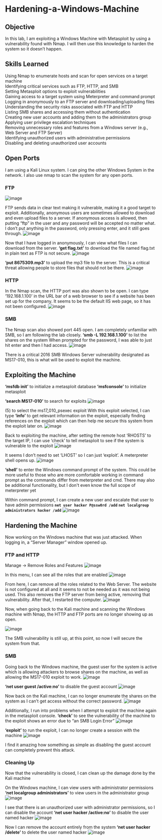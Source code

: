 # Hardening-a-Windows-Machine
## Objective
In this lab, I am exploiting a Windows Machine with Metasploit by using a vulnerability found with Nmap. I will then use this knowledge to harden the system so it doesn’t happen.

## Skills Learned
Using Nmap to enumerate hosts and scan for open services on a target machine <br>
Identifying critical services such as FTP, HTTP, and SMB <br>
Setting Metasploit options to exploit vulnerabilities <br>
Gaining access to a target system using Meterpreter and command prompt <br>
Logging in anonymously to an FTP server and downloading/uploading files <br>
Understanding the security risks associated with FTP and HTTP <br>
Listing SMB shares and accessing them without authentication <br>
Creating new user accounts and adding them to the administrators group <br>
Applying user privilege escalation techniques <br>
Removing unnecessary roles and features from a Windows server (e.g., Web Server and FTP Server) <br>
Identifying unauthorized users with administrative permissions <br>
Disabling and deleting unauthorized user accounts <br>


## Open Ports
I am using a Kali Linux system. I can ping the other Windows System in the network. I also use nmap to scan the system for any open ports. 
### FTP
![image](https://github.com/user-attachments/assets/074a581f-8d2c-4032-9a42-e30f374888ac)


FTP sends data in clear text making it vulnerable, making it a good target to exploit. Additionally, anonymous users are sometimes allowed to download and even upload files to a server. If anonymous access is allowed, then putting “ftp” in the user and any password will be accepted no matter what. I don’t put anything in the password, only pressing enter, and it still goes through.
![image](https://github.com/user-attachments/assets/d7f6ceb8-f851-461f-9406-03349d678c84)


Now that I have logged in anonymously, I can view what files I can download from the server. 
**‘get flag.txt’** to download the file named flag.txt in plain text as FTP is not secure.
![image](https://github.com/user-attachments/assets/ca8c6c37-8344-4453-8c6b-67630803f317)


**‘put 8675309.mp3’** to upload the mp3 file to the server. This is a critical threat allowing people to store files that should not be there.
![image](https://github.com/user-attachments/assets/061fa110-1508-4e3e-ac7b-9045dd90e8fd)


### HTTP
In the Nmap scan, the HTTP port was also shown to be open. I can type ‘192.168.1.100’ in the URL bar of a web browser to see if a website has been set up for the company. It seems to be the default IIS web page, so it has not been configured.
![image](https://github.com/user-attachments/assets/f0225d1c-e4fe-4fdf-9fff-850a8375bdc6)


### SMB
The Nmap scan also showed port 445 open. I am completely unfamiliar with SMB, so I am following the lab closely.
**‘smb -L 192.168.1.100’** to list the shares on the system
When prompted for the password, I was able to just hit enter and then I had access.
![image](https://github.com/user-attachments/assets/266714d3-e5fa-4685-bfdc-37ae21e7fd75)


There is a critical 2016 SMB Windows Server vulnerability designated as MS17-010, this is what will be used to exploit the machine.

## Exploiting the Machine
**‘msfdb init’** to initialize a metasploit database
**‘msfconsole’** to initialize metasploit

**‘search MS17-010’** to search for exploits 
![image](https://github.com/user-attachments/assets/60809ad3-325f-4f7a-9e75-b413cfb01b94)


(5) to select the ms17_010_psexec exploit
With this exploit selected, I can type **‘info’** to get relevant information on the exploit, especially finding references on the exploit which can then help me secure this system from the exploit later on.
![image](https://github.com/user-attachments/assets/83062bcb-5082-4ab9-a6c7-300a88d3ac4e)


Back to exploiting the machine, after setting the remote host ‘RHOSTS’ to the target IP, I can use ‘check’ to tell metasploit to see if the system is vulnerable to the exploit
![image](https://github.com/user-attachments/assets/299c5e89-efc0-4075-afa4-6da394720f9b)


It seems I don’t need to set ‘LHOST’ so I can just ‘exploit’. A meterpreter shell opens up.
![image](https://github.com/user-attachments/assets/3078b642-a5ac-4e6e-bb54-e96046d495d9)


**‘shell’** to enter the Windows command prompt of the system. This could be more useful to those who are more comfortable working in command prompt as the commands differ from meterpreter and cmd. There may also be additional functionality, but I don't even know the full scope of meterpreter yet

Within command prompt, I can create a new user and escalate that user to have admin permissions
**`net user hacker P@ssw0rd /add`**
**`net localgroup administrators hacker /add`**
![image](https://github.com/user-attachments/assets/26b69f2e-5d84-4e93-ad72-86d0d5315274)


## Hardening the Machine
Now working on the Windows machine that was just attacked.
When logging in, a “Server Manager” window opened up. 

### FTP and HTTP
Manage → Remove Roles and Features
![image](https://github.com/user-attachments/assets/3f2a24c8-f181-46f4-8362-a3e8e18d16d0)


In this menu, I can see all the roles that are enabled
![image](https://github.com/user-attachments/assets/2bb9ed5e-04f3-4f8e-b968-c9913fdaf3db)


From here, I can remove all the roles related to the Web Server. The website is not configured at all and it seems to not be needed as it was not being used. This also removes the FTP server from being active, removing that vulnerability. After that, I restarted the computer.
![image](https://github.com/user-attachments/assets/c71ab9cd-761e-4eb5-9d7c-b54853a80479)


Now, when going back to the Kali machine and scanning the Windows machine with Nmap, the HTTP and FTP ports are no longer showing up as open. 

![image](https://github.com/user-attachments/assets/ed9d7a94-c5d8-4e68-940c-b350f96ca49a)


The SMB vulnerability is still up, at this point, so now I will secure the system from that.


### SMB
Going back to the Windows machine, the guest user for the system is active which is allowing attackers to browse shares on the machine, as well as allowing the MS17-010 exploit to work.
![image](https://github.com/user-attachments/assets/33814ba6-4a09-4460-91b5-58fc539ee6ba)


**‘net user guest /active:no’** to disable the guest account
![image](https://github.com/user-attachments/assets/cd7a4920-2767-4c4f-87e3-7d42bce94968)


Now back on the Kali machine, I can no longer enumerate the shares on the system as I can’t get access without the correct password.
![image](https://github.com/user-attachments/assets/99aa308a-da66-4a71-8d22-324a09096f49)


Additionally, I run into problems when I attempt to exploit the machine again in the metasploit console.
**‘check’** to see the vulnerability of the machine to the exploit shows an error due to “an SMB Login Error”
![image](https://github.com/user-attachments/assets/bb9ed3e2-2316-4b58-8584-a5d67932d7dc)


**‘exploit’** to run the exploit, I can no longer create a session with the machine
![image](https://github.com/user-attachments/assets/64e02a78-873f-483d-941d-2ee6ac1fa7c9)


I find it amazing how something as simple as disabling the guest account can completely prevent this attack.

### Cleaning Up
Now that the vulnerability is closed, I can clean up the damage done by the Kali machine

On the Windows machine, I can view users with administrator permissions
**‘net localgroup administrators’** to view users in the administrator group
![image](https://github.com/user-attachments/assets/f84244f1-c372-44a5-9833-b4f363981aec)


I see that there is an unauthorized user with administrator permissions, so I can disable the account
**‘net user hacker /active:no’** to disable the user named hacker
![image](https://github.com/user-attachments/assets/e5380ae7-55ce-4c5d-a2fc-5263b109d0e3)


Now I can remove the account entirely from the system
**‘net user hacker /delete’** to delete the user named hacker
![image](https://github.com/user-attachments/assets/45ec44f7-131c-4eb3-afd4-de5ef34dcfb7)








